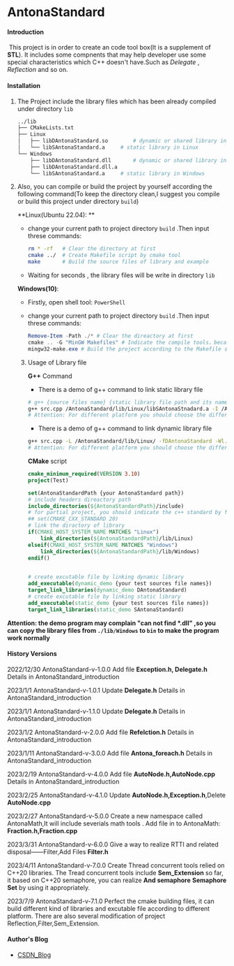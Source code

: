 # AntonaStandard

#### Introduction

​	This project is in order to create an code tool box(It is a supplement of **STL**). It includes some compnents that may help developer use some special characteristics which C++ doesn't have.Such as *Delegate* , *Reflection* and so on.



#### Installation 

1. The Project include the library files which has been already compiled under directory `lib` 

   ```bash
   ../lib
   ├── CMakeLists.txt
   ├── Linux
   │   ├── libDAntonaStandard.so		# dynamic or shared library in Linux
   │   └── libSAntonaStandard.a		# static library in Linux
   └── Windows
       ├── libDAntonaStandard.dll		# dynamic or shared library in Windows
       ├── libDAntonaStandard.dll.a
       └── libSAntonaStandard.a		# static library in Windows
   ```

2. Also, you can compile or build the project by yourself according the following command(To keep the directory clean,I suggest you compile or build this project under directory `build`)

   **Linux(Ubuntu 22.04): ** 

   - change your current path to project directory `build` .Then input threse commands:

     ```bash
     rm * -rf 	# Clear the directory at first
     cmake ../ 	# Create Makefile script by cmake tool 
     make 		# Build the source files of library and example 
     ```

   - Waiting for seconds , the library files will be write in directory `lib` 

   **Windows(10)**:

   - Firstly, open shell tool: `PowerShell`

   - change your current path to project directory `build` .Then input threse commands:

     ```powershell
     Remove-Item -Path ./* # Clear the direactory at first
     cmake .. -G "MinGW Makefiles" # Indicate the compile tools，because cmake create VS building files in defalut under platform Windows 
     mingw32-make.exe # Build the project according to the Makefile script
     ```

   3. Usage of Library file

      **G++** Command

      - There is a demo of g++ command to link static library file

      ```bash
      # g++ {source files name} {static library file path and its name} -I {the path of headers}
      g++ src.cpp /AntonaStandard/lib/Linux/libSAntonaStnadard.a -I /AntonaStandard/include -o app
      # Attention: For different platform you should choose the different library path
      ```

      - There is a demo of g++ command to link dynamic library file

      ```bash
      g++ src.cpp -L /AntonaStandard/lib/Linux/ -fDAntonaStandard -Wl.rpath=/AntonaStandard/lib/Linux/ -o app
      # Attention: For different platform you should choose the different library path
      ```

      **CMake** script

      ```cmake
      cmake_minimum_required(VERSION 3.10)
      project(Test)
      
      set(AntonaStandardPath {your AntonaStandard path})
      # include headers direactory path
      include_directories(${AntonaStandardPath}/include)
      # for partial project, you should indicate the c++ standard by following command:
      ## set(CMAKE_CXX_STANDARD 20)
      # link the diractory of library
      if(CMAKE_HOST_SYSTEM_NAME MATCHES "Linux")
          link_directories(${AntonaStandardPath}/lib/Linux)
      elseif(CMAKE_HOST_SYSTEM_NAME MATCHES "Windows")
          link_directories(${AntonaStandardPath}/lib/Windows)
      endif()
      
      	
      # create excutable file by linking dynamic library
      add_executable(dynamic_demo {your test sources file names})
      target_link_libraries(dynamic_demo DAntonaStandard)
      # create excutable file by linking static library
      add_executable(static_demo {your test sources file names})
      target_link_libraries(static_demo SAntonaStandard)
      ```


**Attention:  the demo program may complain "can not find \*.dll" ,so you can copy the library files from `./lib/Windows` to `bin` to make the program work normally** 

#### History Versions

2022/12/30 AntonaStandard-v-1.0.0 Add file **Exception.h, Delegate.h** Details in AntonaStandard_introduction

2023/1/1     AntonaStandard-v-1.0.1 Update **Delegate.h** Details in AntonaStandard_introduction

2023/1/1	 AntonaStandard-v-1.1.0 Update **Delegate.h** Details in AntonaStandard_introduction

2023/1/2	 AntonaStandard-v-2.0.0 Add file **Refelction.h** Details in AntonaStandard_introduction

2023/1/11   AntonaStandard-v-3.0.0 Add file **Antona_foreach.h** Details in AntonaStandard_introduction

2023/2/19   AntonaStandard-v-4.0.0 Add file **AutoNode.h,AutoNode.cpp** Details in AntonaStandard_introduction

2023/2/25   AntonaStandard-v-4.1.0 Update **AutoNode.h,Exception.h**,Delete **AutoNode.cpp**

2023/2/27   AntonaStandard-v-5.0.0  Create a new namespace called AntonaMath,It will include severials math tools . Add file in to AntonaMath: **Fraction.h,Fraction.cpp** 

2023/3/31   AntonaStandard-v-6.0.0 Give a way to realize RTTI and related disposal——Filter,Add Files **Filter.h** 

2023/4/11   AntonaStandard-v-7.0.0  Create Thread concurrent tools relied on C++20 libraries. The Tread concurrent tools include **Sem_Extension** so far, it based on C++20 semaphore, you can realize **And semaphore**  **Semaphore Set** by using it appropriately.

2023/7/9    AntonaStandard-v-7.1.0 Perfect the cmake building files, it can build different kind of libraries and excutable file according to different platform. There are also several modification of project Reflection,Filter,Sem_Extension.

#### Author's Blog

- [CSDN_Blog](https://blog.csdn.net/yyy11280335?spm=1000.2115.3001.5343) 